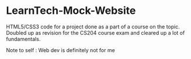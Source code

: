 # LearnTech-Mock-Website
HTML5/CSS3 code for a project done as a part of a course on the topic.
Doubled up as revision for the CS204 course exam and cleared up a lot of fundamentals.

Note to self : Web dev is definitely not for me
